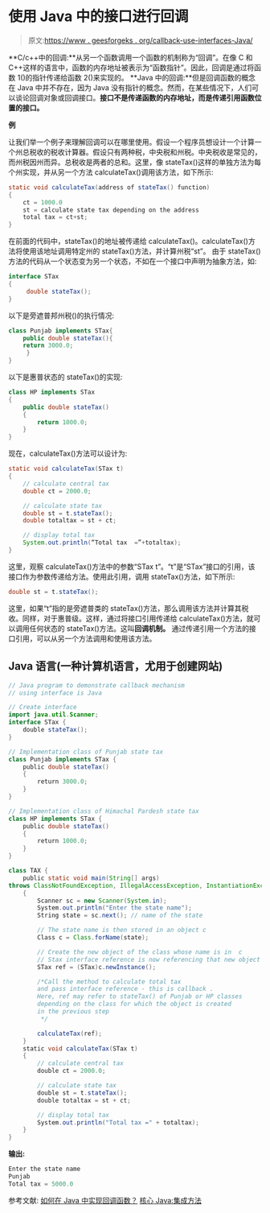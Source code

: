 # 使用 Java 中的接口进行回调

> 原文:[https://www . geesforgeks . org/callback-use-interfaces-Java/](https://www.geeksforgeeks.org/callback-using-interfaces-java/)

**C/c++中的回调:**从另一个函数调用一个函数的机制称为“回调”。在像 C 和 C++这样的语言中，函数的内存地址被表示为“函数指针”。因此，回调是通过将函数 1()的指针传递给函数 2()来实现的。
**Java 中的回调:**但是回调函数的概念在 Java 中并不存在，因为 Java 没有指针的概念。然而，在某些情况下，人们可以谈论回调对象或回调接口。**接口不是传递函数的内存地址，而是传递引用函数位置的接口。**

**例**

让我们举一个例子来理解回调可以在哪里使用。假设一个程序员想设计一个计算一个州总税收的税收计算器。假设只有两种税，中央税和州税。中央税收是常见的，而州税因州而异。总税收是两者的总和。这里，像 stateTax()这样的单独方法为每个州实现，并从另一个方法 calculateTax()调用该方法，如下所示:

```java
static void calculateTax(address of stateTax() function)
{
    ct = 1000.0
    st = calculate state tax depending on the address
    total tax = ct+st;
}
```

在前面的代码中，stateTax()的地址被传递给 calculateTax()。calculateTax()方法将使用该地址调用特定州的 stateTax()方法，并计算州税“st”。
由于 stateTax()方法的代码从一个状态变为另一个状态，不如在一个接口中声明为抽象方法，如:

```java
interface STax
{
     double stateTax();
}
```

以下是旁遮普邦州税()的执行情况:

```java
class Punjab implements STax{
    public double stateTax(){
    return 3000.0;
     }
}
```

以下是惠普状态的 stateTax()的实现:

```java
class HP implements STax
{
    public double stateTax()
    {
        return 1000.0;
    }
}
```

现在，calculateTax()方法可以设计为:

```java
static void calculateTax(STax t)
{
    // calculate central tax
    double ct = 2000.0;

    // calculate state tax
    double st = t.stateTax();
    double totaltax = st + ct;

    // display total tax
    System.out.println(“Total tax  =”+totaltax);
}
```

这里，观察 calculateTax()方法中的参数“STax t”。“t”是“STax”接口的引用，该接口作为参数传递给方法。使用此引用，调用 stateTax()方法，如下所示:

```java
double st = t.stateTax();
```

这里，如果“t”指的是旁遮普类的 stateTax()方法，那么调用该方法并计算其税收。同样，对于惠普级。这样，通过将接口引用传递给 calculateTax()方法，就可以调用任何状态的 stateTax()方法。这叫**回调机制。**
通过传递引用一个方法的接口引用，可以从另一个方法调用和使用该方法。

## Java 语言(一种计算机语言，尤用于创建网站)

```java
// Java program to demonstrate callback mechanism
// using interface is Java

// Create interface
import java.util.Scanner;
interface STax {
    double stateTax();
}

// Implementation class of Punjab state tax
class Punjab implements STax {
    public double stateTax()
    {
        return 3000.0;
    }
}

// Implementation class of Himachal Pardesh state tax
class HP implements STax {
    public double stateTax()
    {
        return 1000.0;
    }
}

class TAX {
    public static void main(String[] args)
throws ClassNotFoundException, IllegalAccessException, InstantiationException
    {
        Scanner sc = new Scanner(System.in);
        System.out.println("Enter the state name");
        String state = sc.next(); // name of the state

        // The state name is then stored in an object c
        Class c = Class.forName(state);

        // Create the new object of the class whose name is in  c
        // Stax interface reference is now referencing that new object
        STax ref = (STax)c.newInstance();

        /*Call the method to calculate total tax
        and pass interface reference - this is callback .
        Here, ref may refer to stateTax() of Punjab or HP classes
        depending on the class for which the object is created
        in the previous step
         */

        calculateTax(ref);
    }
    static void calculateTax(STax t)
    {
        // calculate central tax
        double ct = 2000.0;

        // calculate state tax
        double st = t.stateTax();
        double totaltax = st + ct;

        // display total tax
        System.out.println("Total tax =" + totaltax);
    }
}
```

**输出:**

```java
Enter the state name
Punjab
Total tax = 5000.0
```

参考文献:
[如何在 Java 中实现回调函数？](http://www.xyzws.com/javafaq/how-to-implement-callback-functions-in-java/157)
[核心 Java:集成方法](http://www.amazon.in/Core-Java-Integrated-Nageswara-Rao/dp/8177228366)